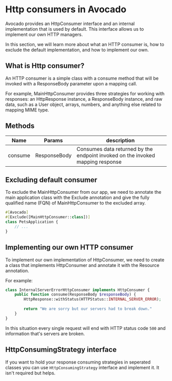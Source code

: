 # Http consumers in Avocado

Avocado provides an HttpConsumer interface and an internal implementation that is used by default. This interface allows
us to implement our own HTTP managers.

In this section, we will learn more about what an HTTP consumer is, how to exclude the default implementation, and how
to implement our own.

## What is Http consumer?

An HTTP consumer is a simple class with a consume method that will be invoked with a ResponseBody parameter upon a
mapping call.

For example, MainHttpConsumer provides three strategies for working with responses: an HttpResponse instance, a
ResponseBody instance, and raw data, such as a User object, arrays, numbers, and anything else related to mapping MIME
type.

## Methods

| Name    | Params       | description                                                                    |
|---------|--------------|--------------------------------------------------------------------------------|
| consume | ResponseBody | Consumes data returned by the endpoint invoked on the invoked mapping response |

## Excluding default consumer

To exclude the MainHttpConsumer from our app, we need to annotate the main application class with the Exclude annotation
and give the fully qualified name (FQN) of MainHttpConsumer to the excluded array.

```php
#[Avocado]
#[Exclude([MainHttpConsumer::class])]
class PetsApplication {
    // ...
}
```

## Implementing our own HTTP consumer

To implement our own implementation of HttpConsumer, we need to create a class that implements HttpConsumer and annotate
it with the Resource annotation.

For example:

```php
class InternalServerErrorHttpConsumer implements HttpConsumer {
    public function consume(ResponseBody $responseBody) {
        HttpResponse::withStatus(HTTPStatus::INTERNAL_SERVER_ERROR);
        
        return "We are sorry but our servers had to break down."
    }
}
```

In this situation every single request will end with HTTP status code `500` and information that's
servers are broken.

## HttpConsumingStrategy interface

If you want to hold your response consuming strategies in seperated classes
you can use `HttpConsumingStrategy` interface and implement it. It isn't required but helps.